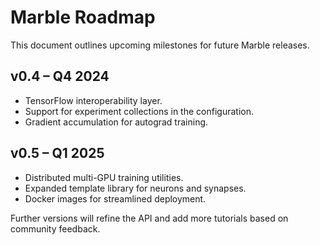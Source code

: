 # Marble Roadmap

This document outlines upcoming milestones for future Marble releases.

## v0.4 – Q4 2024
- TensorFlow interoperability layer.
- Support for experiment collections in the configuration.
- Gradient accumulation for autograd training.

## v0.5 – Q1 2025
- Distributed multi-GPU training utilities.
- Expanded template library for neurons and synapses.
- Docker images for streamlined deployment.

Further versions will refine the API and add more tutorials based on
community feedback.
